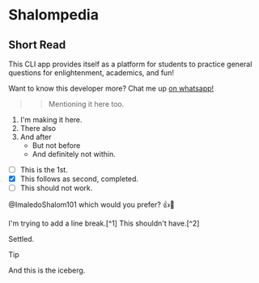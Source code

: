 # Shalompedia
## Short Read
This CLI app provides itself as a platform for students to practice general questions for enlightenment, academics, and fun!

Want to know this developer more? Chat me up [on whatsapp!](https://wa.me/+2349137287950)
>>Mentioning it here too.
1. I'm making it here.
2. There also
3. And after
   + But not before
   - And definitely not within.
- [ ] This is the 1st.
- [x] This follows as second, completed.
- [ ] This should not work.

@ImaledoShalom101 which would you prefer? :+1:🚄

  I'm trying to add a line break.[^1]
This shouldn't have.[^2]

Settled.

> [!TIP]
>And this is the iceberg.
